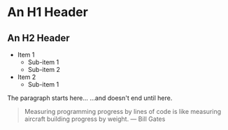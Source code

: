 # An H1 Header
## An H2 Header
- Item 1
  - Sub-item 1
  - Sub-item 2
- Item 2
  - Sub-item 1

The paragraph starts here...
...and doesn't end until here.

> Measuring programming progress by lines of code is like measuring aircraft building progress by weight. — Bill Gates